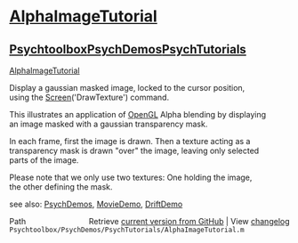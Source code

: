 # [AlphaImageTutorial](AlphaImageTutorial)
## [Psychtoolbox](Psychtoolbox)[PsychDemos](PsychDemos)[PsychTutorials](PsychTutorials)

[AlphaImageTutorial](AlphaImageTutorial)  
  
Display a gaussian masked image, locked to the cursor position,  
using the [Screen](Screen)('DrawTexture') command.  
  
This illustrates an application of [OpenGL](OpenGL) Alpha blending by displaying  
an image masked with a gaussian transparency mask.  
  
In each frame, first the image is drawn. Then a texture acting as a  
transparency mask is drawn "over" the image, leaving only selected  
parts of the image.  
  
Please note that we only use two textures: One holding the image,  
the other defining the mask.  
  
see also: [PsychDemos](PsychDemos), [MovieDemo](MovieDemo), [DriftDemo](DriftDemo)  




<div class="code_header" style="text-align:right;">
  <span style="float:left;">Path&nbsp;&nbsp;</span> <span class="counter">Retrieve <a href=
  "https://raw.github.com/Psychtoolbox-3/Psychtoolbox-3/beta/Psychtoolbox/PsychDemos/PsychTutorials/AlphaImageTutorial.m">current version from GitHub</a> | View <a href=
  "https://github.com/Psychtoolbox-3/Psychtoolbox-3/commits/beta/Psychtoolbox/PsychDemos/PsychTutorials/AlphaImageTutorial.m">changelog</a></span>
</div>
<div class="code">
  <code>Psychtoolbox/PsychDemos/PsychTutorials/AlphaImageTutorial.m</code>
</div>

